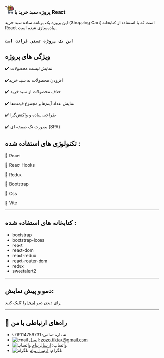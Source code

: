 
###  <img src="./image.png" width="30px" />پروژه سبد خرید با React
این پروژه یک برنامه ساده سبد خرید (Shopping Cart) است که با استفاده از کتابخانه React پیاده‌سازی شده است.

### ` این یک پروژه تستی فرانت است `
 

## ویژگی های پروژه

✔️ نمایش لیست محصولات

✔️افزودن محصولات به سبد خرید

✔️ حذف محصولات از سبد خرید

✔️ نمایش تعداد آیتم‌ها و مجموع قیمت‌ها

✔️ طراحی ساده و واکنش‌گرا

✔️ بصورت تک صفحه ای (SPA)    




## تکنولوژی های استفاده شده  :


🔸 React

🔸 React Hooks

🔸 Redux

🔸 Bootstrap

🔸 Css

🔸 Vite

---

##    کتابخانه های استفاده شده  :

- bootstrap
- bootstrap-icons
- react
- react-dom
- react-redux
- react-router-dom
- redux
- sweetalert2

---

##  دمو و پیش نمایش:
برای دیدن دمو <a href ="https://sabade-kharid.vercel.app/">اینجا</a> را کلیک کنید

---


## 📢 راه‌های ارتباطی با من

- 📞 شماره تماس: 09114759731
- ![email](https://img.icons8.com/?size=20&id=P7UIlhbpWzZm&format=png&color=000000) ایمیل: zozo.tiktak@gmail.com
- ![واتساپ](https://img.icons8.com/color/24/whatsapp--v1.png) واتساپ:  [ارسال پیام](https://wa.me/989114759731)
- ![تلگرام](https://img.icons8.com/?size=25&id=EWzVSK2hyV9H&format=png&color=000000) تلگرام: [ارسال پیام](https://t.me/ZohreZamany)


